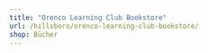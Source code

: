 ```yaml
---
title: "Orenco Learning Club Bookstore"
url: /hillsboro/orenco-learning-club-bookstore/
shop: Bücher
---
```

